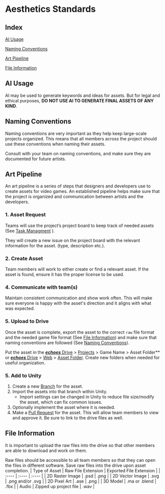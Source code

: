 # **Aesthetics Standards**

## Index 
[AI Usage](#ai-usage)  

[Naming Conventions](#naming-conventions)  

[Art Pipeline](#art-pipeline)  

[File Information](#file-information)


## AI Usage

AI may be used to generate keywords and ideas for assets. But for legal and ethical purposes, **DO NOT USE AI TO GENERATE FINAL ASSETS OF ANY KIND**.

## Naming Conventions 

Naming conventions are very important as they help keep large-scale projects organized. This means that all members across the project should use these conventions when naming their assets.

Consult with your team on naming conventions, and make sure they are documented for future artists.

## Art Pipeline 

An art pipeline is a series of steps that designers and developers use to create assets for video games. An established pipeline helps make sure that the project is organized and communication between artists and the developers. 

### 1. **Asset Request**

Teams will use the project’s project board to keep track of needed assets (See [Task Managment](https://github.com/rit-vip-echoes/.github/blob/main/profile/taskMgmt.md) ).  
		
They will create a new issue on the project board with the relevant information for the asset. (type, description etc.). 

### 2. **Create Asset**

Team members will work to either create or find a relevant asset. If the asset is found, ensure it has the proper license to be used. 

### 4. **Communicate with team(s)**

Maintain consistent communication and show work often. This will make sure everyone is happy with the asset's direction and it aligns with what was expected. 

### 5. **Upload to Drive**

Once the asset is complete, export the asset to the correct  `raw` file format and the needed game file format (See [File Information](#file-information)) and make sure that naming conventions are followed (See [Naming Conventions](#naming-conventions)). 

Put the asset in the [***echoes*** Drive](https://drive.google.com/drive/u/2/folders/0AKJkHG-T_wmXUk9PVA) \> [Projects](https://drive.google.com/drive/u/2/folders/1H5WF9GUf0kaibstQ_3ajsFBKM58-z2UL) \> Game Name \> Asset Folder** or [***echoes*** Drive](https://drive.google.com/drive/u/2/folders/0AKJkHG-T_wmXUk9PVA) \> [Web](https://drive.google.com/drive/u/2/folders/1gLqBg006DrH1qzYRXExL-H6Euv_ABFWK) \> [Asset Folder](https://drive.google.com/drive/u/2/folders/1aPbyyMSdQ1nuobCzdfbmlN9BGyI3s41F). 
Create new folders when needed for useful organization.
	

### 5. **Add to Unity** 
1. Create a new [Branch](https://github.com/rit-vip-echoes/.github/blob/main/profile/branches.md) for the asset.
2. Import the assets into that branch within Unity. 
	 -  Import settings can be changed in Unity to reduce file size/modify the asset, which can fix common issues. 
3. Optionally implement the asset where it is needed. 
5. Make a [Pull Request](https://github.com/rit-vip-echoes/.github/blob/main/profile/pullRequests.md) for the asset.
      This will allow team members to view and approve it. Be sure to link to the drive files as well. 

## File Information 

It is important to upload the raw files into the drive so that other members are able to download and work on them.

 Raw files should be accessible to all team members so that they can open the files in different software. Save raw files into the drive upon asset completion.
| Type of Asset | Raw File Extension | Exported File Extension |
| :---- | :---- | :---- |
| 2D Raster Image | .psd | .png |
| 2D Vector Image | .svg | .png and/or .svg |
| 2D Pixel Art | .ase | .png |
| 3D Model | .ma or .blend | .fbx |
| Audio | Zipped up project file | .wav |
